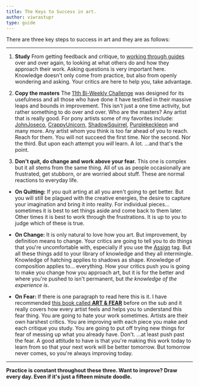 ```yaml
---
title: The Keys to Success in art.
author: viwrastupr
type: guide
---
```

There are three key steps to success in art and they are as follows:

-----

1. **Study** From getting feedback and critique, to [working through guides](http://redd.it/s8kxz) over and over again, to looking at what others do and how they approach their work. Asking questions is very important here. Knowledge doesn't only come from practice, but also from openly wondering and asking. Your critics are here to help you, take advantage.

2. **Copy the masters** The [11th Bi-Weekly Challenge](http://www.reddit.com/r/MLPdrawingschool/comments/rk24r/11th_biweekly_challenge/) was designed for its usefulness and all those who have done it have testified in their massive leaps and bounds in improvement. This isn't just a one time activity, but rather something to do over and over. Who are the masters? Any artist that is really good. For pony artists some of my favorites include: [JohnJoseco](http://johnjoseco.deviantart.com/gallery/), [CrappyUnicorn](http://crappyunicorn.deviantart.com/gallery/), [ShadowSquirrel](http://kp-shadowsquirrel.deviantart.com/), [Purplekeckleon](http://purplekecleon.deviantart.com/gallery/?q=color#/d31xj5t) and many more. Any artist whom you think is too far ahead of you to reach. Reach for them. You will not succeed the first time. Nor the second. Nor the third. But upon each attempt you *will* learn. A lot. ...and that's the point.

3. **Don't quit, do change and work above your fear.** This one is complex but it all stems from the same thing. All of us as people occasionally are frustrated, get stubborn, or are worried about stuff. These are normal reactions to everyday life.

- **On Quitting:** If you quit arting at all you aren't going to get better. But you will still be plagued with the creative energies, the desire to capture your imagination and bring it into reality. For individual pieces... sometimes it is best to set things aside and come back to them later. Other times it is best to work through the frustrations. It is up to you to judge which of these is true.

- **On Change:** It is only natural to love how you art. But improvement, by definition means to change. Your critics are going to tell you to do things that you're uncomfortable with, especially if you use the [Assign](http://redd.it/suj4w) tag. But all these things add to your library of knowledge and they all intermingle. Knowledge of hatching applies to shadows as shape. Knowledge of composition applies to... everything. How your critics push you is going to make you change how you approach art, but it is for the better and where you're pushed to isn't permanent, but *the knowledge of the experience is*.

- **On Fear:** If there is one paragraph to read here this is it. I have recommended [this book called **ART & FEAR**](http://www.amazon.com/Art-Fear-Observations-Rewards-Artmaking/dp/0961454733/ref=sr_1_1?ie=UTF8&qid=1335485973&sr=8-1) before on the sub and it really covers how every artist feels and helps you to understand this fear thing. You are going to hate your work sometimes. Artists are their own harshest critics. You are improving with each piece you make and each critique you study. <!--[](https://www.reddit.com/abworry "The book is $10 with shipping and it's amazing... please get it.")--> You are going to put off trying new things for fear of messing up what you already have. Don't. ...at least push past the fear. A good attitude to have is that you're making this work today to learn from so that your next work will be better tomorrow. But tomorrow never comes, so you're always improving today.

-----

**Practice is constant throughout these three. Want to improve? Draw every day. Even if it's just a fifteen minute doodle.**